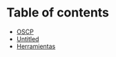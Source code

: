 # Table of contents

* [OSCP](README.md)
* [Untitled](untitled.md)
* [Herramientas](herramientas.md)

